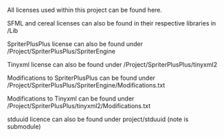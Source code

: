 All licenses used within this project can be found here.

SFML and cereal licenses can also be found in their respective libraries in /Lib

SpriterPlusPlus license can also be found under /Project/SpriterPlusPlus/SpriterEngine

Tinyxml license can also be found under /Project/SpriterPlusPlus/tinyxml2

Modifications to SpriterPlusPlus can be found under /Project/SpriterPlusPlus/SpriterEngine/Modifications.txt

Modifications to Tinyxml can be found under /Project/SpriterPlusPlus/tinyxml2/Modifications.txt

stduuid licence can also be found under project/stduuid (note is submodule)